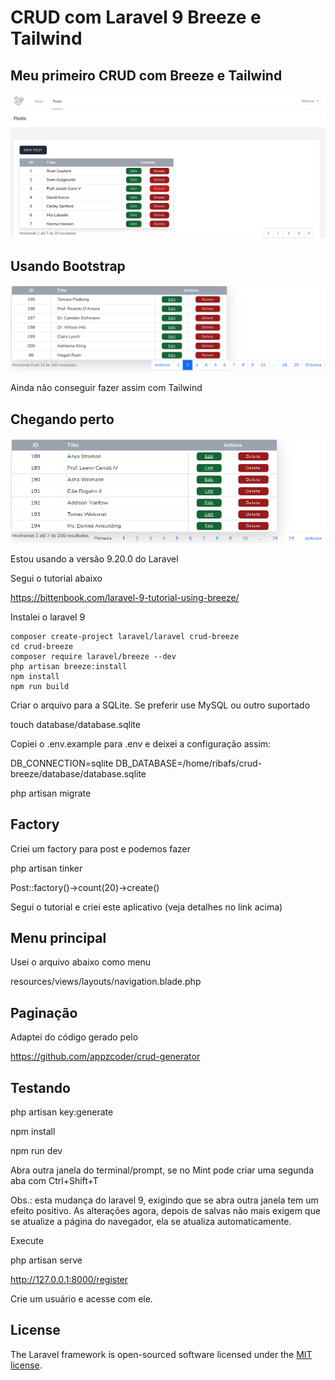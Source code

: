 # CRUD com Laravel 9 Breeze e Tailwind

## Meu primeiro CRUD com Breeze e Tailwind

![](crud-breeze.png)

## Usando Bootstrap

![](pagination-bs.png)

Ainda não conseguir fazer assim com Tailwind

## Chegando perto

![](page-tai.png)

Estou usando a versão 9.20.0 do Laravel

Segui o tutorial abaixo

https://bittenbook.com/laravel-9-tutorial-using-breeze/

Instalei o laravel 9
```
composer create-project laravel/laravel crud-breeze
cd crud-breeze
composer require laravel/breeze --dev
php artisan breeze:install
npm install
npm run build
```
Criar o arquivo para a SQLite. Se preferir use MySQL ou outro suportado

touch database/database.sqlite

Copiei o .env.example para .env e deixei a configuração assim:

DB_CONNECTION=sqlite
DB_DATABASE=/home/ribafs/crud-breeze/database/database.sqlite

php artisan migrate

## Factory

Criei um factory para post e podemos fazer

php artisan tinker

Post::factory()->count(20)->create()

Segui o tutorial e criei este aplicativo (veja detalhes no link acima)

## Menu principal

Usei o arquivo abaixo como menu

resources/views/layouts/navigation.blade.php

## Paginação

Adaptei do código gerado pelo 

https://github.com/appzcoder/crud-generator

## Testando

php artisan key:generate

npm install

npm run dev

Abra outra janela do terminal/prompt, se no Mint pode criar uma segunda aba com Ctrl+Shift+T

Obs.: esta mudança do laravel 9, exigindo que se abra outra janela tem um efeito positivo. As alterações agora, depois de salvas não mais exigem que se atualize a página do navegador, ela se atualiza automaticamente.

Execute

php artisan serve

http://127.0.0.1:8000/register

Crie um usuário e acesse com ele.

## License

The Laravel framework is open-sourced software licensed under the [MIT license](https://opensource.org/licenses/MIT).
